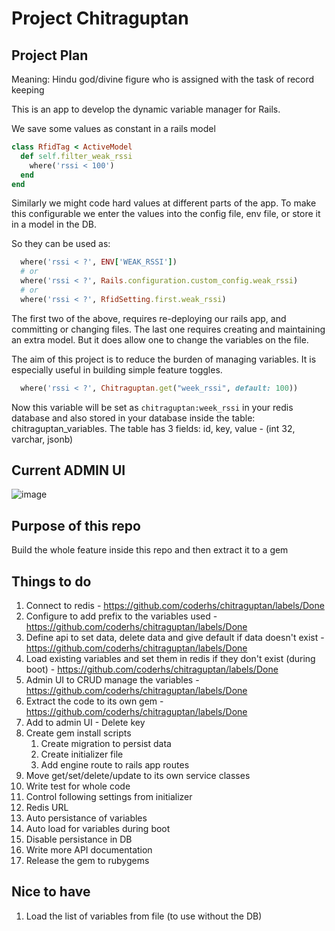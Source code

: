 # Project Chitraguptan

## Project Plan

Meaning: Hindu god/divine figure who is assigned with the task of record keeping

This is an app to develop the dynamic variable manager for Rails.

We save some values as constant in a rails model

``` rb
class RfidTag < ActiveModel
  def self.filter_weak_rssi
    where('rssi < 100')
  end
end
```

Similarly we might code hard values at different parts of the app. To make this
configurable we enter the values into the config file, env file, or store it in
a model in the DB.

So they can be used as:

```rb
  where('rssi < ?', ENV['WEAK_RSSI'])
  # or
  where('rssi < ?', Rails.configuration.custom_config.weak_rssi)
  # or
  where('rssi < ?', RfidSetting.first.weak_rssi)
```

The first two of the above, requires re-deploying our rails app, and committing or changing files.
The last one requires creating and maintaining an extra model. But it does allow
one to change the variables on the file.

The aim of this project is to reduce the burden of managing variables. It is especially useful in building simple feature toggles.

```rb
  where('rssi < ?', Chitraguptan.get("week_rssi", default: 100))
```

Now this variable will be set as `chitraguptan:week_rssi` in your redis database and also
stored in your database inside the table: chitraguptan_variables. The table has 3 fields:
id, key, value  - (int 32, varchar, jsonb)

## Current ADMIN UI

![image](https://user-images.githubusercontent.com/979321/180947183-cc861cb1-c38e-4179-86dc-35079e1145d8.png)


## Purpose of this repo

Build the whole feature inside this repo and then extract it to a gem

## Things to do

1. Connect to redis - https://github.com/coderhs/chitraguptan/labels/Done
2. Configure to add prefix to the variables used - https://github.com/coderhs/chitraguptan/labels/Done
3. Define api to set data, delete data and give default if data doesn't exist - https://github.com/coderhs/chitraguptan/labels/Done
4. Load existing variables and set them in redis if they don't exist (during boot) - https://github.com/coderhs/chitraguptan/labels/Done
5. Admin UI to CRUD manage the variables - https://github.com/coderhs/chitraguptan/labels/Done
6. Extract the code to its own gem - https://github.com/coderhs/chitraguptan/labels/Done
7. Add to admin UI - Delete key
8. Create gem install scripts
   1. Create migration to persist data
   2. Create initializer file
   3. Add engine route to rails app routes
9. Move get/set/delete/update to its own service classes
10. Write test for whole code
11. Control following settings from initializer
   1. Redis URL
   2. Auto persistance of variables
   3. Auto load for variables during boot
   4. Disable persistance in DB
12. Write more API documentation
13. Release the gem to rubygems

## Nice to have

1. Load the list of variables from file (to use without the DB)
